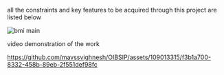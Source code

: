 all the constraints and key features to be acquired through this project are listed below 

![bmi main](https://github.com/mavssvighnesh/OIBSIP/assets/109013315/b3cbe95e-38c5-4936-bae6-9d4fdfca1586)


video demonstration of the work 

https://github.com/mavssvighnesh/OIBSIP/assets/109013315/f3b1a700-8332-458b-89eb-2f551def98fc

